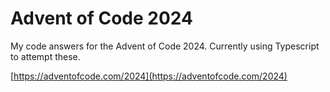 # Advent of Code 2024

My code answers for the Advent of Code 2024. Currently using Typescript to attempt these.

[https://adventofcode.com/2024](https://adventofcode.com/2024)
